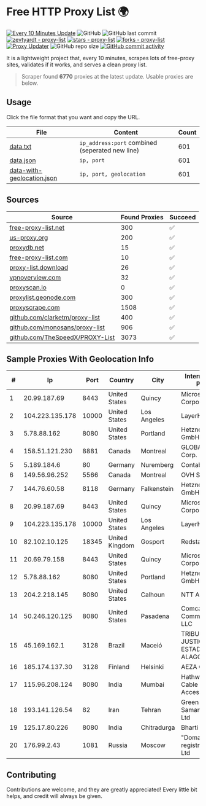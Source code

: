 
# Free HTTP Proxy List 🌍

[![Every 10 Minutes Update](https://github.com/mertguvencli/http-proxy-list/actions/workflows/main.yml/badge.svg?branch=main)](https://github.com/mertguvencli/http-proxy-list/actions/workflows/main.yml)
![GitHub](https://img.shields.io/github/license/mertguvencli/http-proxy-list)
![GitHub last commit](https://img.shields.io/github/last-commit/mertguvencli/http-proxy-list)
[![zevtyardt - proxy-list](https://img.shields.io/static/v1?label=zevtyardt&message=proxy-list&color=blue&logo=github)](https://github.com/zevtyardt/proxy-list "Go to GitHub repo")
[![stars - proxy-list](https://img.shields.io/github/stars/zevtyardt/proxy-list?style=social)](https://github.com/zevtyardt/proxy-list)
[![forks - proxy-list](https://img.shields.io/github/forks/zevtyardt/proxy-list?style=social)](https://github.com/zevtyardt/proxy-list)
[![Proxy Updater](https://github.com/zevtyardt/proxy-list/workflows/Proxy%20Updater/badge.svg)](https://github.com/zevtyardt/proxy-list/actions?query=workflow:"Proxy+Updater")
![GitHub repo size](https://img.shields.io/github/repo-size/zevtyardt/proxy-list)
[![GitHub commit activity](https://img.shields.io/github/commit-activity/m/zevtyardt/proxy-list?logo=commits)](https://github.com/zevtyardt/proxy-list/commits/main)

It is a lightweight project that, every 10 minutes, scrapes lots of free-proxy sites, validates if it works, and serves a clean proxy list.

> Scraper found **6770** proxies at the latest update. Usable proxies are below.

## Usage

Click the file format that you want and copy the URL.

|File|Content|Count|
|----|-------|-----|
|[data.txt](https://raw.githubusercontent.com/mertguvencli/http-proxy-list/main/proxy-list/data.txt)|`ip_address:port` combined (seperated new line)|601|
|[data.json](https://raw.githubusercontent.com/mertguvencli/http-proxy-list/main/proxy-list/data.json)|`ip, port`|601|
|[data-with-geolocation.json](https://raw.githubusercontent.com/mertguvencli/http-proxy-list/main/proxy-list/data-with-geolocation.json)|`ip, port, geolocation`|601|

## Sources

|Source|Found Proxies|Succeed|
|------|-------------|-------|
|[free-proxy-list.net](https://free-proxy-list.net)|300|✅|
|[us-proxy.org](https://www.us-proxy.org)|200|✅|
|[proxydb.net](http://proxydb.net)|15|✅|
|[free-proxy-list.com](https://free-proxy-list.com/?page=&port=&type%5B%5D=http&type%5B%5D=https&up_time=0&search=Search)|10|✅|
|[proxy-list.download](https://www.proxy-list.download/HTTP)|26|✅|
|[vpnoverview.com](https://vpnoverview.com/privacy/anonymous-browsing/free-proxy-servers)|32|✅|
|[proxyscan.io](https://www.proxyscan.io)|0|✅|
|[proxylist.geonode.com](https://proxylist.geonode.com/api/proxy-list?limit=300&page=1&sort_by=lastChecked&sort_type=desc&protocols=http,https)|300|✅|
|[proxyscrape.com](https://api.proxyscrape.com/v2/?request=displayproxies&protocol=http&timeout=10000&country=all&ssl=all&anonymity=all)|1508|✅|
|[github.com/clarketm/proxy-list](https://raw.githubusercontent.com/clarketm/proxy-list/master/proxy-list-raw.txt)|400|✅|
|[github.com/monosans/proxy-list](https://raw.githubusercontent.com/monosans/proxy-list/main/proxies/http.txt)|906|✅|
|[github.com/TheSpeedX/PROXY-List](https://raw.githubusercontent.com/TheSpeedX/PROXY-List/master/http.txt)|3073|✅|


## Sample Proxies With Geolocation Info

|#|Ip|Port|Country|City|Internet Service Provider|
|-|--|----|-------|----|-------------------------|
|1|20.99.187.69|8443|United States|Quincy|Microsoft Corporation|
|2|104.223.135.178|10000|United States|Los Angeles|LayerHost|
|3|5.78.88.162|8080|United States|Portland|Hetzner Online GmbH|
|4|158.51.121.230|8881|Canada|Montreal|GLOBALTELEHOST Corp.|
|5|5.189.184.6|80|Germany|Nuremberg|Contabo GmbH|
|6|149.56.96.252|5566|Canada|Montreal|OVH SAS|
|7|144.76.60.58|8118|Germany|Falkenstein|Hetzner Online GmbH|
|8|20.99.187.69|8443|United States|Quincy|Microsoft Corporation|
|9|104.223.135.178|10000|United States|Los Angeles|LayerHost|
|10|82.102.10.125|18345|United Kingdom|Gosport|Redstation Limited|
|11|20.69.79.158|8443|United States|Quincy|Microsoft Corporation|
|12|5.78.88.162|8080|United States|Portland|Hetzner Online GmbH|
|13|204.2.218.145|8080|United States|Calhoun|NTT America, Inc.|
|14|50.246.120.125|8080|United States|Pasadena|Comcast Cable Communications, LLC|
|15|45.169.162.1|3128|Brazil|Maceió|TRIBUNAL DE JUSTIÇA DO ESTADO DE ALAGOAS|
|16|185.174.137.30|3128|Finland|Helsinki|AEZA GROUP Ltd|
|17|115.96.208.124|8080|India|Mumbai|Hathway IP over Cable Internet Access|
|18|193.141.126.54|82|Iran|Tehran|Green Web Samaneh Novin Co Ltd|
|19|125.17.80.226|8080|India|Chitradurga|Bharti Airtel|
|20|176.99.2.43|1081|Russia|Moscow|"Domain names registrar REG.RU", Ltd|



## Contributing

Contributions are welcome, and they are greatly appreciated! Every
little bit helps, and credit will always be given.

